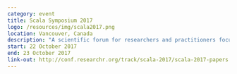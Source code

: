 ```yaml
---
category: event
title: Scala Symposium 2017
logo: /resources/img/scala2017.png
location: Vancouver, Canada
description: "A scientific forum for researchers and practitioners focused on the Scala language."
start: 22 October 2017
end: 23 October 2017
link-out: http://conf.researchr.org/track/scala-2017/scala-2017-papers
---
```

